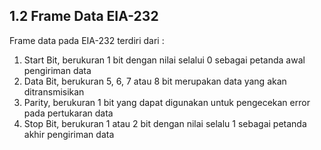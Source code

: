 ## 1.2 Frame Data EIA-232

Frame data pada EIA-232 terdiri dari :

1. Start Bit, berukuran 1 bit dengan nilai selalui 0 sebagai petanda awal pengiriman data
2. Data Bit, berukuran 5, 6, 7 atau 8 bit merupakan data yang akan ditransmisikan
3. Parity, berukuran 1 bit yang dapat digunakan untuk pengecekan error pada pertukaran data
4. Stop Bit, berukuran 1 atau 2 bit dengan nilai selalu 1 sebagai petanda akhir pengiriman data



